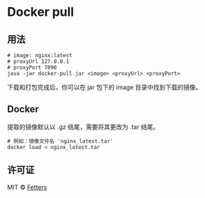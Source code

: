 # Docker pull

## 用法

```shell
# image: nginx:latest
# proxyUrl 127.0.0.1
# proxyPort 7890
java -jar docker-pull.jar <image> <proxyUrl> <proxyPort>
```

下载和打包完成后，你可以在 jar 包下的 image 目录中找到下载的镜像。

## Docker

提取的镜像默认以 .gz 结尾，需要将其更改为 .tar 结尾。

```shell
# 例如：镜像文件名 'nginx_latest.tar'
docker load < nginx_latest.tar
```

## 许可证

MIT © [Fetters](https://github.com/FT-Fetters/DockerPull/blob/master/LICENSE)
